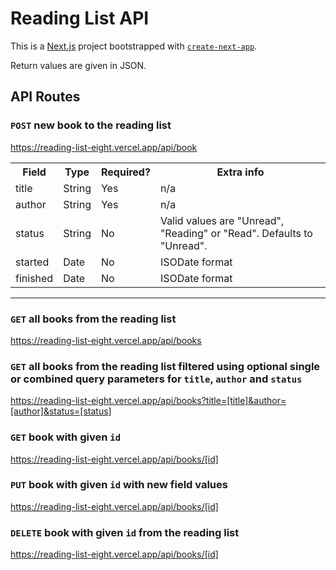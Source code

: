 # Reading List API

This is a [Next.js](https://nextjs.org/) project bootstrapped with [`create-next-app`](https://github.com/vercel/next.js/tree/canary/packages/create-next-app).

Return values are given in JSON.

## API Routes

### **`POST`** new book to the reading list

https://reading-list-eight.vercel.app/api/book

<table>
    <tr>
       <th>Field</th>
       <th>Type</th>
       <th>Required?</th>
       <th>Extra info</th>
    </tr>
    <tr>
        <td>title</td>
        <td>String</td>
        <td>Yes</td>
        <td>n/a</td>
    </tr>
    <tr>
        <td>author</td>
        <td>String</td>
        <td>Yes</td>
        <td>n/a</td>
    </tr>
    <tr>
        <td>status</td>
        <td>String</td>
        <td>No</td>
        <td>Valid values are "Unread", "Reading" or "Read". Defaults to "Unread".</td>
    </tr>
    <tr>
        <td>started</td>
        <td>Date</td>
        <td>No</td>
        <td>ISODate format</td>
    </tr>
    <tr>
        <td>finished</td>
        <td>Date</td>
        <td>No</td>
        <td>ISODate format</td>
    </tr>
</table>

---

### **`GET`** all books from the reading list 

https://reading-list-eight.vercel.app/api/books

### **`GET`** all books from the reading list filtered using **optional** single or combined query parameters for `title`, `author` and `status`

https://reading-list-eight.vercel.app/api/books?title=[title]&author=[author]&status=[status]

### **`GET`** book with given `id` 

https://reading-list-eight.vercel.app/api/books/[id]

### **`PUT`** book with given `id` with new field values 

https://reading-list-eight.vercel.app/api/books/[id]

### **`DELETE`** book with given `id` from the reading list 

https://reading-list-eight.vercel.app/api/books/[id] 
